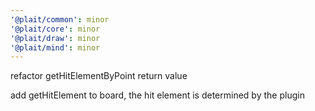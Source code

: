 ```yaml
---
'@plait/common': minor
'@plait/core': minor
'@plait/draw': minor
'@plait/mind': minor
---
```


refactor getHitElementByPoint return value

add getHitElement to board, the hit element is determined by the plugin


